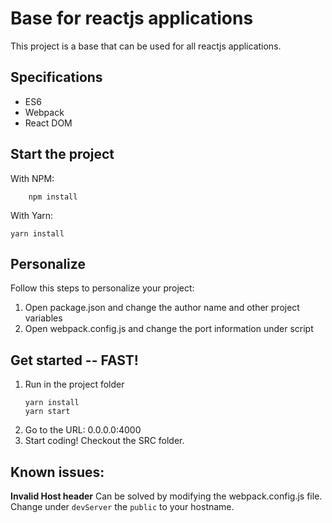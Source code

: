 # Base for reactjs applications
This project is a base that can be used for all reactjs applications.

## Specifications
- ES6
- Webpack
- React DOM

## Start the project
With NPM:
```
    npm install
```

With Yarn: 
```
yarn install

```

## Personalize
Follow this steps to personalize your project:
1. Open package.json and change the author name and other project variables
1. Open webpack.config.js and change the port information under script

## Get started -- FAST!
1. Run in the project folder
    ```
    yarn install
    yarn start
    ```
1. Go to the URL: 0.0.0.0:4000
1. Start coding! Checkout the SRC folder.

## Known issues:
**Invalid Host header** 
Can be solved by modifying the webpack.config.js file. Change under `devServer` the `public` to your hostname. 